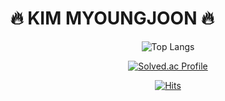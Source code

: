 # 🔥 KIM MYOUNGJOON 🔥
<div align="center">


![Top Langs](https://github-readme-stats.vercel.app/api/top-langs/?username=m0joonKim&layout=compact)

[![Solved.ac Profile](http://mazassumnida.wtf/api/v2/generate_badge?boj=audwns0820)](https://solved.ac/audwns0820/)

[![Hits](https://hits.seeyoufarm.com/api/count/incr/badge.svg?url=https%3A%2F%2Fgithub.com%2Fm0joonKim&count_bg=%2379C83D&title_bg=%23555555&icon=&icon_color=%23E7E7E7&title=hits&edge_flat=false)](https://hits.seeyoufarm.com)

</div>
